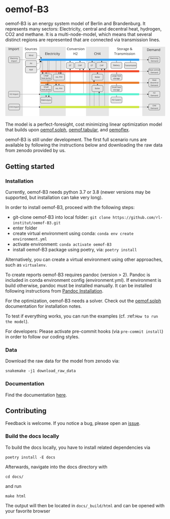 # oemof-B3

oemof-B3 is an energy system model of Berlin and Brandenburg. It represents many sectors:
Electricity, central and decentral heat, hydrogen, CO2 and methane. It is a multi-node-model, which
means that several distinct regions are represented that are connected via transmission lines.

<img src="/docs/_img/model_structure.svg" width="900"/>

The model is a perfect-foresight, cost minimizing linear optimization model that builds upon
[oemof.solph](https://github.com/oemof/oemof-solph),
[oemof.tabular](https://github.com/oemof/oemof-tabular),
and [oemoflex](https://github.com/rl-institut/oemoflex).

oemof-B3 is still under development. The first full scenario runs are available by following
the instructions below and downloading the raw data from zenodo provided by us.


## Getting started

### Installation

Currently, oemof-B3 needs python 3.7 or 3.8 (newer versions may be supported, but installation can take very long).

In order to install oemof-B3, proceed with the following steps:

- git-clone oemof-B3 into local folder: `git clone https://github.com/rl-institut/oemof-B3.git`
- enter folder
- create virtual environment using conda: `conda env create environment.yml`
- activate environment: `conda activate oemof-B3`
- install oemof-B3 package using poetry, via: `poetry install`

Alternatively, you can create a virtual environment using other approaches, such as `virtualenv`.

To create reports oemof-B3 requires pandoc (version > 2). Pandoc is included in conda environment config (environment.yml). 
If environment is build otherwise, pandoc must be installed manually. It can be installed following instructions from [Pandoc Installation](https://pandoc.org/installing.html).

For the optimization, oemof-B3 needs a solver. Check out the [oemof.solph](https://oemof-solph.readthedocs.io/en/latest/readme.html#installing-a-solver) documentation for installation notes.

To test if everything works, you can run the examples (cf. :ref:`How to run the model`).

For developers: Please activate pre-commit hooks (via `pre-commit install`) in order to follow our coding styles.

### Data

Download the raw data for the model from zenodo via:

    snakemake -j1 download_raw_data

### Documentation

Find the documentation [here](https://oemof-b3.readthedocs.io/).

## Contributing

Feedback is welcome. If you notice a bug, please open an 
[issue](https://github.com/rl-institut/oemof-B3/issues). 

### Build the docs locally

To build the docs locally, you have to install related dependencies via

    poetry install -E docs

Afterwards, navigate into the docs directory with
    
    cd docs/
    
and run

    make html

The output will then be located in `docs/_build/html` and can be opened with your favorite browser
